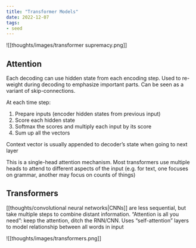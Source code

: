 ```yaml
---
title: "Transformer Models"
date: 2022-12-07
tags:
- seed
---
```


![[thoughts/images/transformer supremacy.png]]

## Attention
Each decoding can use hidden state from each encoding step. Used to re-weight during decoding to emphasize important parts. Can be seen as a variant of skip-connections.

At each time step:
1. Prepare inputs (encoder hidden states from previous input)
2. Score each hidden state
3. Softmax the scores and multiply each input by its score
4. Sum up all the vectors

Context vector is usually appended to decoder’s state when going to next layer

This is a single-head attention mechanism. Most transformers use multiple heads to attend to different aspects of the input (e.g. for text, one focuses on grammar, another may focus on counts of things)

## Transformers
[[thoughts/convolutional neural networks|CNNs]] are less sequential, but take multiple steps to combine distant information. “Attention is all you need”: keep the attention, ditch the RNN/CNN. Uses “self-attention” layers to model relationship between all words in input

![[thoughts/images/transformers.png]]